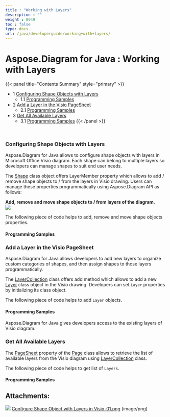 ```yaml
---
title : "Working with Layers" 
description : "" 
weight : 8049 
toc : false
type: docs
url: /java/developerguide/working+with+layers/
---
```


# Aspose.Diagram for Java : Working with Layers


{{< panel title="Contents Summary" style="primary" >}}
*   1 [Configuring Shape Objects with Layers](#configuring-shape-objects-with-layers)
    *   1.1 [Programming Samples](#programming-samples)
*   2 [Add a Layer in the Visio PageSheet](#add-a-layer-in-the-visio-pagesheet)
    *   2.1 [Programming Samples](#programming-samples)
*   3 [Get All Available Layers](#get-all-available-layers)
    *   3.1 [Programming Samples](#programming-samples)
{{< /panel >}}
 

 

### Configuring Shape Objects with Layers

Aspose.Diagram for Java allows to configure shape objects with layers in Microsoft Office Visio diagram. Each shape can belong to multiple layers so developers can manage shapes to suit end user needs.

The [Shape](http://www.aspose.com/api/java/diagram/com.aspose.diagram/classes/Shape) class object offers LayerMember property which allows to add / remove shape objects to / from the layers in Visio drawing. Users can manage these properties programmatically using Aspose.Diagram API as follows:

**Add, remove and move shape objects to / from layers of the diagram.**  
![](https://docs2.aspose.com/diagram/java/attachments/18612547/18809096.png)

The following piece of code helps to add, remove and move shape objects properties.

#### Programming Samples

### Add a Layer in the Visio PageSheet

Aspose.Diagram for Java allows developers to add new layers to organize custom categories of shapes, and then assign shapes to those layers programmatically.

The [LayerCollection](http://www.aspose.com/api/java/diagram/com.aspose.diagram/classes/LayerCollection) class offers add method which allows to add a new [Layer](http://www.aspose.com/api/java/diagram/com.aspose.diagram/classes/Layer) class object in the Visio drawing. Developers can set `Layer` properties by initializing its class object.

The following piece of code helps to add `Layer` objects.

#### Programming Samples

Aspose.Diagram for Java gives developers access to the existing layers of Visio diagram.

### Get All Available Layers

The [PageSheet](http://www.aspose.com/api/java/diagram/com.aspose.diagram/classes/PageSheet) property of the [Page](http://www.aspose.com/api/java/diagram/com.aspose.diagram/classes/Page) class allows to retrieve the list of available layers from the Visio diagram using [LayerCollection](http://www.aspose.com/api/java/diagram/com.aspose.diagram/classes/LayerCollection) class.

The following piece of code helps to get list of `Layers`.

#### Programming Samples

## Attachments:

![](https://docs2.aspose.com/diagram/java/images/icons/bullet_blue.gif) [Configure Shape Object with Layers in Visio-01.png](https://docs2.aspose.com/diagram/java/attachments/18612547/18809096.png) (image/png)  

